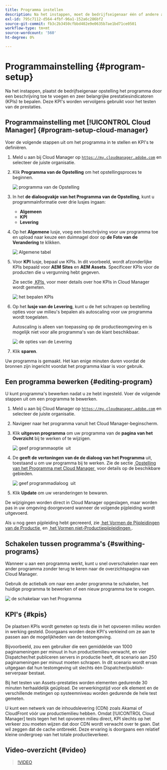 ```yaml
---
title: Programma instellen
description: Na het instappen, moet de bedrijfseigenaar één of andere aanvankelijke opstelling van het programma doen.
exl-id: 795c7112-d564-4fbf-96a1-152a6c286bf2
source-git-commit: fb3c2b3450cfbbd402e9e0635b7ae1bd71ce0501
workflow-type: tm+mt
source-wordcount: '560'
ht-degree: 0%

---
```



# Programmainstelling {#program-setup}

Na het instappen, plaatst de bedrijfseigenaar opstelling het programma door een beschrijving toe te voegen en zeer belangrijke prestatiesindicatoren (KPIs) te bepalen. Deze KPI&#39;s worden vervolgens gebruikt voor het testen van de prestaties.

## Programmainstelling met [!UICONTROL Cloud Manager] {#program-setup-cloud-manager}

Voer de volgende stappen uit om het programma in te stellen en KPI&#39;s te definiëren.

1. Meld u aan bij Cloud Manager op [`https://my.cloudmanager.adobe.com` &#x200B;](https://my.cloudmanager.adobe.com) en selecteer de juiste organisatie.

1. Klik **Programma van de Opstelling** om het opstellingsproces te beginnen.

   ![&#x200B; programma van de Opstelling &#x200B;](/help/assets/set-up-program/setup1.png)

1. In het **de dialoogvakje van het Programma van de Opstelling**, kunt u programmainformatie over drie lusjes ingaan:

   * **Algemeen**
   * **KPI**
   * **Levering**

1. Op het **Algemene** lusje, voeg een beschrijving voor uw programma toe en upload naar keuze een duimnagel door op **de Foto van de Verandering** te klikken.

   ![&#x200B; Algemene tabel &#x200B;](/help/assets/Setup_Program-General.png)

1. Voor **KPI** lusje, bepaal uw KPIs. In dit voorbeeld, wordt afzonderlijke KPIs bepaald voor **AEM Sites** en **AEM Assets**. Specificeer KPIs voor de producten die u vergunning hebt gegeven.

   Zie sectie [&#x200B; KPIs &#x200B;](#kpis) voor meer details over hoe KPIs in Cloud Manager wordt gemeten.

   ![&#x200B; het bepalen KPIs &#x200B;](/help/assets/Setup_Program-KPIs.png)

1. Op het **lusje van de Levering**, kunt u de het schrapen op bestelling opties voor uw milieu&#39;s bepalen als autoscaling voor uw programma wordt toegelaten.

   Autoscaling is alleen van toepassing op de productieomgeving en is mogelijk niet voor alle programma&#39;s van de klant beschikbaar.

   ![&#x200B; de opties van de Levering &#x200B;](/help/assets/Setup_Program-Provisioning.png)

1. Klik **sparen**.

Uw programma is gemaakt. Het kan enige minuten duren voordat de bronnen zijn ingericht voordat het programma klaar is voor gebruik.

## Een programma bewerken {#editing-program}

U kunt programma&#39;s bewerken nadat u ze hebt ingesteld. Voer de volgende stappen uit om een programma te bewerken.

1. Meld u aan bij Cloud Manager op [`https://my.cloudmanager.adobe.com` &#x200B;](https://my.cloudmanager.adobe.com) en selecteer de juiste organisatie.

1. Navigeer naar het programma vanuit het Cloud Manager-beginscherm.

1. Klik **uitgeven programma** om uw programma van de **pagina van het Overzicht** bij te werken of te wijzigen.

   ![&#x200B; geef programmaoptie &#x200B;](/help/assets/set-up-program/edit-program1.png) uit

1. De **geeft de vertoningen van de de dialoog van het Programma** uit, toestaand u om uw programma bij te werken. Zie de sectie [&#x200B; Opstelling van het Programma met Cloud Manager &#x200B;](#program-setup-cloud-manager) voor details op de beschikbare gebieden.

   ![&#x200B; geef programmadialoog &#x200B;](/help/assets/set-up-program/edit-program-general.png) uit

1. Klik **Update** om uw veranderingen te bewaren.

De wijzigingen worden direct in Cloud Manager opgeslagen, maar worden pas in uw omgeving doorgevoerd wanneer de volgende pijpleiding wordt uitgevoerd.

Als u nog geen pijpleiding hebt gecreeerd, zie [&#x200B; het Vormen de Pijpleidingen van de Productie &#x200B;](/help/using/production-pipelines.md) en [&#x200B; het Vormen niet-Productiepijpleidingen &#x200B;](/help/using/non-production-pipelines.md).

## Schakelen tussen programma&#39;s {#swithing-programs}

Wanneer u aan een programma werkt, kunt u snel overschakelen naar een ander programma zonder terug te keren naar de overzichtspagina van Cloud Manager.

Gebruik de actiebalk om naar een ander programma te schakelen, het huidige programma te bewerken of een nieuw programma toe te voegen.

![&#x200B; de schakelaar van het Programma &#x200B;](/help/assets/set-up-program/setup2.png)

## KPI&#39;s {#kpis}

De plaatsen KPIs wordt gemeten op tests die in het opvoeren milieu worden in werking gesteld. Doorgaans worden deze KPI&#39;s verkleind om ze aan te passen aan de mogelijkheden van de testomgeving.

Bijvoorbeeld, zou een gebruiker die een gemiddelde van 1000 paginameningen per minuut in hun productiemilieu verwacht, en vier Dispatcher/het publiceren servers in productie heeft, dit scenario aan 250 paginameningen per minuut moeten schrapen. In dit scenario wordt ervan uitgegaan dat hun testomgeving uit slechts één Dispatcher/publish-serverpaar bestaat.

Bij het testen van Assets-prestaties worden elementen gedurende 30 minuten herhaaldelijk geüpload. De verwerkingstijd voor elk element en de verschillende metingen op systeemniveau worden gedurende de hele test gemeten.

U kunt een netwerk van de inhoudslevering (CDN) zoals Akamai of CloudFront vóór uw productiemilieu hebben. Omdat [!UICONTROL Cloud Manager] tests tegen het het opvoeren milieu direct, KPI slechts op het verkeer zou moeten wijzen dat door CDN wordt verwacht over te gaan. Dat wil zeggen dat de cache ontbreekt. Deze ervaring is doorgaans een relatief kleine ondergroep van het totale productieverkeer.

## Video-overzicht {#video}

>[!VIDEO](https://video.tv.adobe.com/v/26313/)
